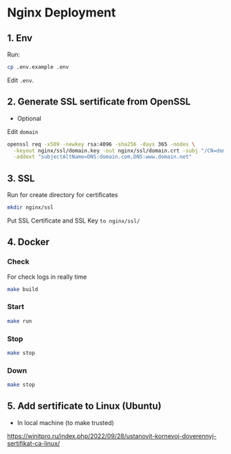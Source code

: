 # Nginx Deployment


## 1. Env
Run:
```bash
cp .env.example .env
```

Edit `.env`.


## 2. Generate SSL sertificate from OpenSSL
* Optional

Edit `domain`
```bash
openssl req -x509 -newkey rsa:4096 -sha256 -days 365 -nodes \
  -keyout nginx/ssl/domain.key -out nginx/ssl/domain.crt -subj "/CN=domain.com" \
  -addext "subjectAltName=DNS:domain.com,DNS:www.domain.net"
```


## 3. SSL
Run for create directory for certificates
```bash
mkdir nginx/ssl
```
Put SSL Certificate and SSL Key `to nginx/ssl/`


## 4. Docker
### Check
For check logs in really time
```bash
make build
```

### Start
```bash
make run
```

### Stop
```bash
make stop
```

### Down
```bash
make stop
```


## 5. Add sertificate to Linux (Ubuntu)
* In local machine (to make trusted)

https://winitpro.ru/index.php/2022/09/28/ustanovit-kornevoj-doverennyj-sertifikat-ca-linux/



<!-- No work ...
```bash
openssl req -x509 -nodes -days 365 - subj "/C=RU/ST=Ural/O=domain, Inc./CN=domain.ru" -addext "subjectAltName=DNS:domain.ru" -newkey rsa:2048 -keyout /etc/ssl/private/nginx-selfsigned.key -out /etc/ssl/certs/nginx-selfsigned.crt;
``` -->
